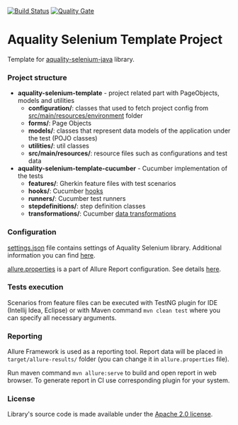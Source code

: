 [![Build Status](https://dev.azure.com/aquality-automation/aquality-automation/_apis/build/status/aquality-automation.aquality-selenium-java-template?branchName=master)](https://dev.azure.com/aquality-automation/aquality-automation/_build/latest?definitionId=9&branchName=master)
[![Quality Gate](https://sonarcloud.io/api/project_badges/measure?project=aquality-automation_aquality-selenium-java-template&metric=alert_status)](https://sonarcloud.io/dashboard?id=aquality-automation_aquality-selenium-java-template)

# Aquality Selenium Template Project
Template for [aquality-selenium-java](https://github.com/aquality-automation/aquality-selenium-java) library.

### Project structure
- **aquality-selenium-template** - project related part with PageObjects, models and utilities
  - **configuration/**: classes that used to fetch project config from [src/main/resources/environment](https://github.com/aquality-automation/aquality-selenium-java-template/blob/master/aquality-selenium-template/src/main/resources/environment) folder
  - **forms/**: Page Objects
  - **models/**: classes that represent data models of the application under the test (POJO classes) 
  - **utilities/**: util classes
  - **src/main/resources/**: resource files such as configurations and test data
- **aquality-selenium-template-cucumber** - Cucumber implementation of the tests
  - **features/**: Gherkin feature files with test scenarios
  - **hooks/**: Cucumber [hooks](https://cucumber.io/docs/cucumber/api/#hooks)
  - **runners/**: Cucumber test runners
  - **stepdefinitions/**: step definition classes
  - **transformations/**: Cucumber [data transformations](https://cucumber.io/docs/cucumber/configuration/)

### Configuration
[settings.json](https://github.com/aquality-automation/aquality-selenium-java-template/blob/master/aquality-selenium-template/src/main/resources/settings.json) file contains settings of Aquality Selenium library. Additional information you can find [here](https://github.com/aquality-automation/aquality-selenium-java/wiki/Overview-(English)).

[allure.properties](https://github.com/aquality-automation/aquality-selenium-java-template/blob/master/aquality-selenium-template/src/main/resources/allure.properties) is a part of Allure Report configuration. See details [here](https://docs.qameta.io/allure/).   

### Tests execution
Scenarios from feature files can be executed with TestNG plugin for IDE (Intellij Idea, Eclipse)
or with Maven command ```mvn clean test``` where you can specify all necessary arguments.

### Reporting 
Allure Framework is used as a reporting tool. Report data will be placed in ```target/allure-results/``` folder (you can change it in ```allure.properties``` file).

Run maven command ```mvn allure:serve``` to build and open report in web browser. To generate report in CI use corresponding plugin for your system.

### License
Library's source code is made available under the [Apache 2.0 license](https://github.com/aquality-automation/aquality-selenium-java-template/blob/master/LICENSE).

